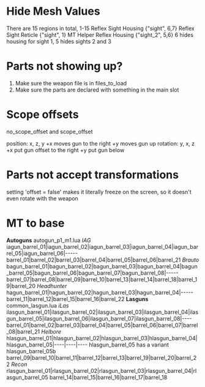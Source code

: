 # Hide Mesh Values
There are 15 regions in total, 1-15
Reflex Sight Housing            {"sight", 6,7}
Reflex Sight Reticle            {"sight", 1}
MT Helper Reflex Housing        {"sight_2", 5,6}      6 hides housing for sight 1, 5 hides sights 2 and 3

# Parts not showing up?
1. Make sure the weapon file is in files_to_load
2. Make sure the parts are declared with something in the main slot

# Scope offsets
no_scope_offset and scope_offset

position: x, z, y
    +x moves gun to the right
    +y moves gun up
rotation: y, x, z
    +x put gun offset to the right
    +y put gun below

# Parts not accept transformations
setting 'offset = false' makes it literally freeze on the screen, so it doesn't even rotate with the weapon

# MT to base
**Autoguns** autogun_p1_m1.lua
*IAG*
iagun_barrel_01|iagun_barrel_02|iagun_barrel_03|iagun_barrel_04|iagun_barrel_05|iagun_barrel_06|-----
barrel_01|barrel_02|barrel_03|barrel_04|barrel_05|barrel_06|barrel_21
*Brauto*
bagun_barrel_01|bagun_barrel_02|bagun_barrel_03|bagun_barrel_04|bagun_barrel_05|bagun_barrel_06|bagun_barrel_07|bagun_barrel_08|-----
barrel_07|barrel_08|barrel_09|barrel_10|barrel_13|barrel_14|barrel_18|barrel_19|barrel_20
*Headhunter*
hagun_barrel_01|hagun_barrel_02|hagun_barrel_03|hagun_barrel_04|-----
barrel_11|barrel_12|barrel_15|barrel_16|barrel_22
**Lasguns** common_lasgun.lua
*iLas*
ilasgun_barrel_01|ilasgun_barrel_02|ilasgun_barrel_03|ilasgun_barrel_04|ilasgun_barrel_05|ilasgun_barrel_06|ilasgun_barrel_07|ilasgun_barrel_08|----
barrel_01|barrel_02|barrel_03|barrel_04|barrel_05|barrel_06|barrel_07|barrel_08|barrel_21
*Helbore*
hlasgun_barrel_01|hlasgun_barrel_02|hlasgun_barrel_03|hlasgun_barrel_04|hlasgun_barrel_05|----|----|----
    hlasgun_barrel_05 has a variant hlasgun_barrel_05b
barrel_09|barrel_10|barrel_11|barrel_12|barrel_13|barrel_19|barrel_20|barrel_22
*Recon*
rlasgun_barrel_01|rlasgun_barrel_02|rlasgun_barrel_03|rlasgun_barrel_04|rlasgun_barrel_05
barrel_14|barrel_15|barrel_16|barrel_17|barrel_18